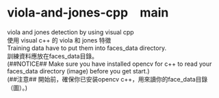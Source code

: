 # viola-and-jones-cpp　main
viola and jones detection by using visual cpp<br/>
使用 visual c++ 的 viola 和 jones 特徵<br/>
Training data have to put them into faces_data directory.<br/>
訓練資料應放在faces_data目錄。<br/>
(##NOTICE## Make sure you have installed opencv for c++ to read your faces_data directory (image) before you get start.)<br/>
(##注意## 開始前，確保你已安装opencv c++，用來讀你的face_data目錄（圖）。)
